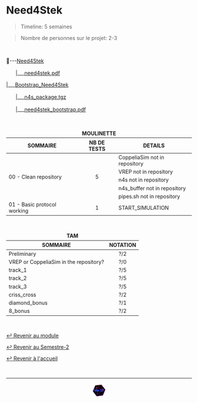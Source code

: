 # Need4Stek

> Timeline: 5 semaines

> Nombre de personnes sur le projet: 2-3

<br>

📂---[Need4Stek](https://github.com/Studio-17/Epitech-Subjects/tree/main/Semester-2/B-AIA-200/Need4Stek/Need4Stek)

ㅤㅤ|\_\_\_[need4stek.pdf](https://github.com/Studio-17/Epitech-Subjects/blob/main/Semester-2/B-AIA-200/Need4Stek/Need4Stek/need4stek.pdf)

|\_\_\_[Bootstrap_Need4Stek](https://github.com/Studio-17/Epitech-Subjects/tree/main/Semester-2/B-AIA-200/Need4Stek/Bootstrap_Need4Stek)

ㅤㅤ|\_\_\_[n4s_package.tgz](https://github.com/Studio-17/Epitech-Subjects/blob/main/Semester-2/B-AIA-200/Need4Stek/Bootstrap_Need4Stek/n4s_package.tgz)

ㅤㅤ|\_\_\_[need4stek_bootstrap.pdf](https://github.com/Studio-17/Epitech-Subjects/blob/main/Semester-2/B-AIA-200/Need4Stek/Bootstrap_Need4Stek/need4stek_bootstrap.pdf)

<br>

<table align="center">
    <thead>
    <tr>
            <td colspan="3" align="center"><strong>MOULINETTE</strong></td>
    </tr>
        <tr>
            <th>SOMMAIRE</th>
            <th>NB DE TESTS</th>
            <th>DETAILS</th>
        </tr>
    </thead>
    <tbody>
        <tr>
            <td rowspan="5">00 - Clean repository</td>
            <td rowspan="5" style="text-align: center;">5</td>
            <td>CoppeliaSim not in repository</td>
        </tr>
        <tr>
            <td>VREP not in repository</td>
        </tr>
        <tr>
            <td>n4s not in repository</td>
        </tr>
        <tr>
            <td>n4s_buffer not in repository</td>
        </tr>
        <tr>
            <td>pipes.sh not in repository</td>
        </tr>
        <tr>
            <td rowspan="1">01 - Basic protocol working</td>
            <td rowspan="1" style="text-align: center;">1</td>
            <td>START_SIMULATION</td>
        </tr>
    </tbody>
</table>

<br>

<table align="center">
    <thead>
    <tr>
            <td colspan="2" align="center"><strong>TAM</strong></td>
    </tr>
        <tr>
            <th>SOMMAIRE</th>
            <th>NOTATION</th>
        </tr>
    </thead>
    <tbody>
        <tr>
            <td rowspan="1">Preliminary</td>
            <td rowspan="1" style="text-align: center;">?/2</td>
        </tr>
        <tr>
            <td rowspan="1">VREP or CoppeliaSim in the repository?</td>
            <td rowspan="1" style="text-align: center;">?/0</td>
        </tr>
        <tr>
            <td rowspan="1">track_1</td>
            <td rowspan="1" style="text-align: center;">?/5</td>
        </tr>
        <tr>
            <td rowspan="1">track_2</td>
            <td rowspan="1" style="text-align: center;">?/5</td>
        </tr>
        <tr>
            <td rowspan="1">track_3</td>
            <td rowspan="1" style="text-align: center;">?/5</td>
        </tr>
        <tr>
            <td rowspan="1">criss_cross</td>
            <td rowspan="1" style="text-align: center;">?/2</td>
        </tr>
        <tr>
            <td rowspan="1">diamond_bonus</td>
            <td rowspan="1" style="text-align: center;">?/1</td>
        </tr>
        </tr>
            <tr>
            <td rowspan="1">8_bonus</td>
            <td rowspan="1" style="text-align: center;">?/2</td>
        </tr>
    </tbody>
</table>

<br>

[↩️ Revenir au module](https://github.com/Studio-17/Epitech-Subjects/tree/main/Semester-2/B-AIA-200)

[↩️ Revenir au Semestre-2](https://github.com/Studio-17/Epitech-Subjects/tree/main/Semester-2)

[↩️ Revenir à l'accueil](https://github.com/Studio-17/Epitech-Subjects)

<br>

---

<div align="center">

<a href="https://github.com/Studio-17" target="_blank"><img src="../../../assets/voc17.gif" width="40"></a>

</div>
